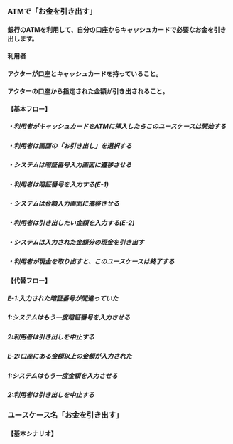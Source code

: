 ### ATMで「お金を引き出す」
#### 銀行のATMを利用して、自分の口座からキャッシュカードで必要なお金を引き出します。
#### 利用者
#### アクターが口座とキャッシュカードを持っていること。
#### アクターの口座から指定された金額が引き出されること。
#### 【基本フロー】
##### ・利用者がキャッシュカードをATMに挿入したらこのユースケースは開始する
##### ・利用者は画面の「お引き出し」を選択する
##### ・システムは暗証番号入力画面に遷移させる
##### ・利用者は暗証番号を入力する(E-1)
##### ・システムは金額入力画面に遷移させる
##### ・利用者は引き出したい金額を入力する(E-2)
##### ・システムは入力された金額分の現金を引き出す
##### ・利用者が現金を取り出すと、このユースケースは終了する
#### 【代替フロー】
##### E-1:入力された暗証番号が間違っていた
##### 1:システムはもう一度暗証番号を入力させる
##### 2:利用者は引き出しを中止する
##### E-2:口座にある金額以上の金額が入力された
##### 1:システムはもう一度金額を入力させる
##### 2:利用者は引き出しを中止する

### ユースケース名「お金を引き出す」
#### 【基本シナリオ】


